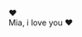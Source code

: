 <!DOCTYPE html>
<html lang="uk">
<head>
<meta charset="UTF-8" />
<meta name="viewport" content="width=device-width, initial-scale=1" />
<title>Mia i love you</title>
<style>
  @import url('https://fonts.googleapis.com/css2?family=Pacifico&display=swap');

  body, html {
    margin: 0; padding: 0; height: 100%; width: 100%;
    background: url('https://i.gifer.com/3btx.gif') no-repeat center center fixed;
    background-size: cover;
    font-family: 'Pacifico', cursive;
    display: flex;
    justify-content: center;
    align-items: center;
    flex-direction: column;
    color: #fff;
    text-shadow: 2px 2px 8px rgba(0,0,0,0.6);
  }

  /* Сердечко */
  #heart {
    font-size: 5em;
    cursor: pointer;
    animation: pulse 1.5s infinite;
    transition: transform 0.3s;
  }

  #heart.clicked {
    animation: none;
    transform: scale(1.3);
  }

  @keyframes pulse {
    0% { transform: scale(1); }
    50% { transform: scale(1.2); }
    100% { transform: scale(1); }
  }

  /* Текст */
  #message {
    font-size: 3em;
    margin-top: 20px;
    opacity: 0;
    transition: opacity 1s ease-in-out;
  }

  #message.show {
    opacity: 1;
  }
</style>
</head>
<body>

<div id="heart">❤️</div>
<div id="message">Mia, i love you ❤️</div>

<script>
  const heart = document.getElementById("heart");
  const message = document.getElementById("message");

  heart.addEventListener("click", () => {
    heart.classList.add("clicked");
    message.classList.add("show");
  });
</script>

</body>
</html>
